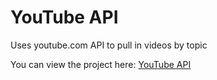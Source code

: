 # YouTube API
Uses youtube.com API to pull in videos by topic

You can view the project here: <a href="https://daynewr.github.io/FreeCodeCamp/YouTubeAPI" target="_blank">YouTube API</a>

